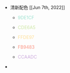 - 清新配色 [[Jun 7th, 2022]]
	- <p style="color: #9DE1CF">9DE1CF</P>
	- <p style="color: #CDE6A5">CDE6A5</P>
	- <p style="color: #FFDE97">FFDE97</P>
	- <p style="color: #FB9483">FB9483</P>
	- <p style="color: #CCAADC">CCAADC</P>
-